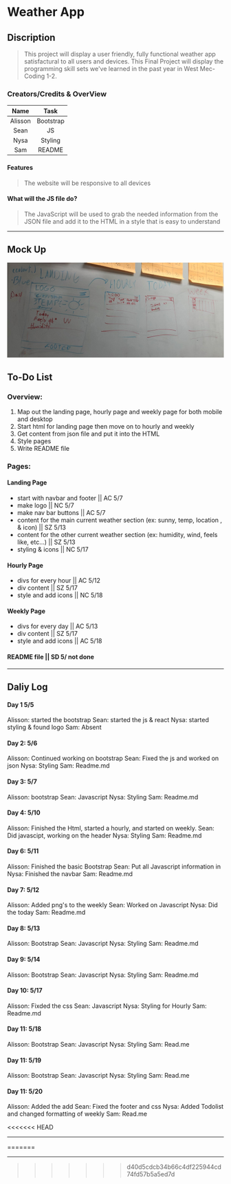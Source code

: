 # Weather App

## Discription
> This project will display a user friendly, fully functional weather app satisfactural to all users and devices.
> This Final Project will display the programming skill sets we've learned in the past year in West Mec-Coding 1-2.


### Creators/Credits & OverView

|    Name  |   Task               |
| :----:   | :----:               |
| Alisson  | Bootstrap            |
| Sean     | JS                   |
| Nysa     | Styling              |
| Sam      | README               |

#### Features
> The website will be responsive to all devices
>

#### What will the JS file do?
> The JavaScript will be used to grab the needed information from the JSON file and add it to the HTML in a style that is easy to understand

_________________________________________________________________________

## Mock Up

![mokeup](images/mockup.jpg)

## To-Do List

### Overview:
1. Map out the landing page, hourly page and weekly page for both mobile and desktop
2. Start html for landing page then move on to hourly and weekly
3. Get content from json file and put it into the HTML
4. Style pages
5. Write README file

### Pages:
#### Landing Page
- start with navbar and footer || AC 5/7
- make logo || NC 5/7
- make nav bar buttons || AC 5/7
- content for the main current weather section (ex: sunny, temp, location , & icon) || SZ 5/13
- content for the other current weather section (ex: humidity, wind, feels like, etc…) || SZ 5/13
- styling & icons || NC 5/17

#### Hourly Page
- divs for every hour || AC 5/12
- div content || SZ 5/17
- style and add icons || NC 5/18

#### Weekly Page
- divs for every day || AC 5/13
- div content || SZ 5/17
- style and add icons || AC 5/18

#### README file || SD 5/ not done

_________________________________________________________________________

## Daliy Log

#### Day 1 5/5
Alisson: started the bootstrap
Sean: started the js & react
Nysa: started styling & found logo
Sam: Absent

#### Day 2: 5/6
Alisson: Continued working on bootstrap
Sean: Fixed the js and worked on json
Nysa: Styling
Sam: Readme.md

#### Day 3: 5/7
Alisson: bootstrap
Sean: Javascript
Nysa: Styling
Sam: Readme.md

#### Day 4: 5/10
Alisson: Finished the Html, started a hourly, and started on weekly.
Sean: Did javascipt, working on the header
Nysa: Styling
Sam: Readme.md

#### Day 6: 5/11
Alisson: Finished the basic Bootstrap
Sean: Put all Javascript information in
Nysa: Finished the navbar
Sam: Readme.md

#### Day 7: 5/12
Alisson: Added png's to the weekly 
Sean: Worked on Javascript
Nysa: Did the today 
Sam: Readme.md

#### Day 8: 5/13
Alisson: Bootstrap
Sean: Javascript
Nysa: Styling
Sam: Readme.md

#### Day 9: 5/14
Alisson: Bootstrap
Sean: Javascript
Nysa: Styling
Sam: Readme.md

#### Day 10: 5/17
Alisson: Fixded the css
Sean: Javascript
Nysa: Styling for Hourly
Sam: Readme.md

#### Day 11: 5/18
Alisson: Bootstrap
Sean: Javascript
Nysa: Styling
Sam: Read.me

#### Day 11: 5/19
Alisson: Bootstrap
Sean: Javascript
Nysa: Styling
Sam: Read.me

#### Day 11: 5/20
Alisson: Added the add
Sean: Fixed the footer and css 
Nysa: Added Todolist and changed formatting of weekly
Sam: Read.me





<<<<<<< HEAD

_______________________________________________________________


=======
_________________________________________________________________________
>>>>>>> d40d5cdcb34b66c4df225944cd74fd57b5a5ed7d
